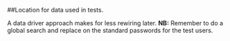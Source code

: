 ##Location for data used in tests.

A data driver approach makes for less rewiring later.
**NB:** Remember to do a global search and replace on the standard passwords for the test users.
